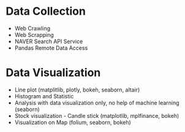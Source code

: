 # Data Collection

- Web Crawling
- Web Scrapping
- NAVER Search API Service
- Pandas Remote Data Access

# Data Visualization

- Line plot (matplitlib, plotly, bokeh, seaborn, altair)
- Histogram and Statistic
- Analysis with data visualization only, no help of machine learning (seaborn)
- Stock visualization - Candle stick (matplotlib, mplfinance, bokeh)
- Visualization on Map (folium, seaborn, bokeh) 
